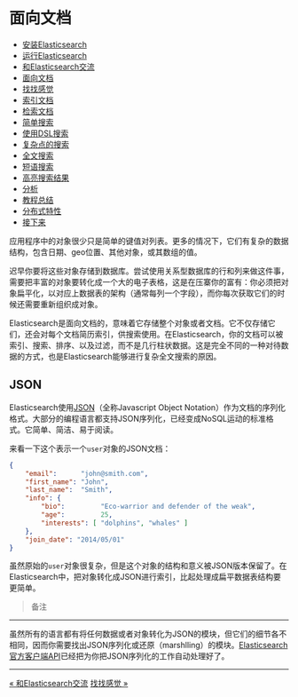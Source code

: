 
面向文档
===============

* [安装Elasticsearch](installing-elasticsearch.md)
* [运行Elasticsearch](running-elasticsearch.md)
* [和Elasticsearch交流](talking-to-elasticsearch.md)
* [面向文档](document-oriented.md)
* [找找感觉](finding-your-feet.md)
* [索引文档](indexing-employee-documents.md)
* [检索文档](retrieving-a-document.md)
* [简单搜索](search-lite.md)
* [使用DSL搜索](search-with-query-dsl.md)
* [复杂点的搜索](more-complicated-searches.md)
* [全文搜索](full-text-search.md)
* [短语搜索](phrase-search.md)
* [高亮搜索结果](highlighting-our-searches.md)
* [分析](analytics.md)
* [教程总结](tutorial-conclusion.md)
* [分布式特性](distributed-nature.md)
* [接下来](next-steps.md)

应用程序中的对象很少只是简单的键值对列表。更多的情况下，它们有复杂的数据结构，包含日期、geo位置、其他对象，或其数组的值。

迟早你要将这些对象存储到数据库。尝试使用关系型数据库的行和列来做这件事，需要把丰富的对象要转化成一个大的电子表格，这是在压寨你的富有：你必须把对象扁平化，以对应上数据表的架构（通常每列一个字段），而你每次获取它们的时候还需要重新组织成对象。

Elasticsearch是面向文档的，意味着它存储整个对象或者文档。它不仅存储它们，还会对每个文档简历索引，供搜索使用。在Elasticsearch，你的文档可以被索引、搜索、排序、以及过滤，而不是几行柱状数据。这是完全不同的一种对待数据的方式，也是Elasticsearch能够进行复杂全文搜索的原因。

JSON
--------

Elasticsearch使用[JSON](http://en.wikipedia.org/wiki/Json)（全称Javascript Object Notation）作为文档的序列化格式。大部分的编程语言都支持JSON序列化，已经变成NoSQL运动的标准格式。它简单、简洁、易于阅读。

来看一下这个表示一个`user`对象的JSON文档：

```json
{
    "email":      "john@smith.com",
    "first_name": "John",
    "last_name":  "Smith",
    "info": {
        "bio":         "Eco-warrior and defender of the weak",
        "age":         25,
        "interests": [ "dolphins", "whales" ]
    },
    "join_date": "2014/05/01"
}
```

虽然原始的`user`对象很复杂，但是这个对象的结构和意义被JSON版本保留了。在Elasticsearch中，把对象转化成JSON进行索引，比起处理成扁平数据表结构要更简单。


> 备注
-------
虽然所有的语言都有将任何数据或者对象转化为JSON的模块，但它们的细节各不相同，因而你需要找出JSON序列化或还原（marshlling）的模块。[Elasticsearch官方客户端API](http://www.elasticsearch.org/guide/)已经把为你把JSON序列化的工作自动处理好了。

---------------------

[« 和Elasticsearch交流](talking-to-elasticsearch.md)      [找找感觉 »](finding-your-feet.md)

